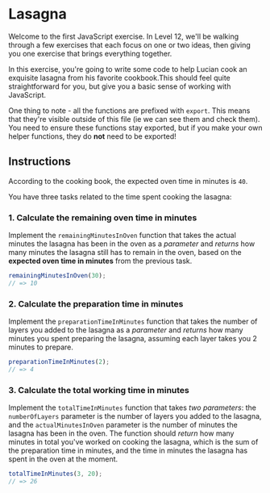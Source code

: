 # Lasagna

Welcome to the first JavaScript exercise.
In Level 12, we'll be walking through a few exercises that each focus on one or two ideas, then giving you one exercise that brings everything together.

In this exercise, you're going to write some code to help Lucian cook an exquisite lasagna from his favorite cookbook.This should feel quite straightforward for you, but give you a basic sense of working with JavaScript.

One thing to note - all the functions are prefixed with `export`. This means that they're visible outside of this file (ie we can see them and check them). You need to ensure these functions stay exported, but if you make your own helper functions, they do **not** need to be exported!

## Instructions

According to the cooking book, the expected oven time in minutes is `40`.

You have three tasks related to the time spent cooking the lasagna:

### 1. Calculate the remaining oven time in minutes

Implement the `remainingMinutesInOven` function that takes the actual minutes the lasagna has been in the oven as a _parameter_ and _returns_ how many minutes the lasagna still has to remain in the oven, based on the **expected oven time in minutes** from the previous task.

```javascript
remainingMinutesInOven(30);
// => 10
```

### 2. Calculate the preparation time in minutes

Implement the `preparationTimeInMinutes` function that takes the number of layers you added to the lasagna as a _parameter_ and _returns_ how many minutes you spent preparing the lasagna, assuming each layer takes you 2 minutes to prepare.

```javascript
preparationTimeInMinutes(2);
// => 4
```

### 3. Calculate the total working time in minutes

Implement the `totalTimeInMinutes` function that takes _two parameters_: the `numberOfLayers` parameter is the number of layers you added to the lasagna, and the `actualMinutesInOven` parameter is the number of minutes the lasagna has been in the oven. The function should _return_ how many minutes in total you've worked on cooking the lasagna, which is the sum of the preparation time in minutes, and the time in minutes the lasagna has spent in the oven at the moment.

```javascript
totalTimeInMinutes(3, 20);
// => 26
```
